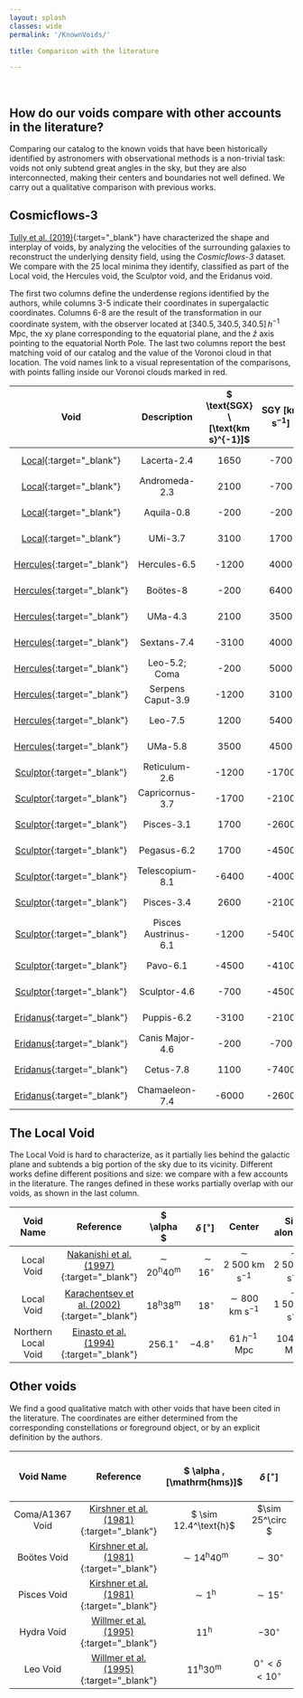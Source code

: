 ```yaml
---
layout: splash
classes: wide
permalink: '/KnownVoids/'

title: Comparison with the literature

---
```


<br>

## How do our voids compare with other accounts in the literature?

Comparing our catalog to the known voids that have been historically identified by astronomers with observational methods is a non-trivial task: voids not only subtend great angles in the sky, but they are also interconnected, making their centers and boundaries not well defined.
We carry out a qualitative comparison with previous works.



## Cosmicflows-3

[Tully et al. (2019)](https://iopscience.iop.org/article/10.3847/1538-4357/ab2597){:target="_blank"} have characterized the shape and interplay of voids, by analyzing the velocities of the surrounding galaxies to reconstruct the underlying density field, using the <i>Cosmicflows-3</i> dataset.
We compare with the 25 local minima they identify, classified as part of the Local void, the Hercules void, the Sculptor void, and the Eridanus void. 

The first two columns define the underdense regions identified by the authors, while columns 3-5 indicate their coordinates in supergalactic coordinates. Columns 6-8 are the result of the transformation in our coordinate system, with the observer located at $[340.5, 340.5, 340.5] \, h^{−1} \, \text{Mpc}$, the xy plane corresponding to the equatorial plane, and the $\hat{z}$ axis pointing to the equatorial North Pole. The last two columns report the best matching void of our catalog and the value of the Voronoi cloud in that location.
The void names link to a visual representation of the comparisons, with points falling inside our Voronoi clouds marked in red.


| $\text{Void}$ | $\text{Description}$ | $ \text{SGX} \ [\text{km s}^{-1}]$ | $\text{SGY} \ [\text{km s}^{-1}]$ | $\text{SGZ} \ [\text{km s}^{-1}]$ | $x \ [h^{-1} \, \text{Mpc}]$ | $y \ [h^{-1} \, \text{Mpc}]$ | $z \ [h^{-1} \, \text{Mpc}]$ | $\text{Match}$ | $\text{Voronoi overlap}$ |
|:-:|:-:|:-:|:-:|:-:|:-:|:-:|:-:|:-:|:-:|
[Local](../LiteratureVoids/LocalVoidTully+2019.html){:target="_blank"} | Lacerta-2.4 | 1650 | -700 | 1650 | 356.8 | 331.4 | 356.2 | $\sim$#75 | <span style="color:red"> 0.335 < 0.37 </span>
[Local](../LiteratureVoids/LocalVoidTully+2019.html){:target="_blank"} | Andromeda-2.3 | 2100 | -700 | -300 | 354.0 | 351.1 | 354.8 | #75 | <b> 0.532 > 0.37 </b>
[Local](../LiteratureVoids/LocalVoidTully+2019.html){:target="_blank"} | Aquila-0.8 | -200 | -200 | 700 | 343.1 | 333.5 | 339.8 | #10 | <b> 0.581 > 0.37 </b>
[Local](../LiteratureVoids/LocalVoidTully+2019.html){:target="_blank"} | UMi-3.7 | 3100 | 1700 | 1200 | 339.6 | 338.2 | 377.8 | None | 0.087 < 0.37
[Hercules](../LiteratureVoids/HerculesVoidTully+2019.html){:target="_blank"} | Hercules-6.5 | -1200 | 4000 | 5000 | 311.5 | 285.8 | 360.8 | None | 0.041 < 0.37
[Hercules](../LiteratureVoids/HerculesVoidTully+2019.html){:target="_blank"} | Boötes-8 | -200 | 6400 | 5000 | 293.7 | 286.9 | 379.8 | None | 0.032 < 0.37
[Hercules](../LiteratureVoids/HerculesVoidTully+2019.html){:target="_blank"} | UMa-4.3 | 2100 | 3500 | -1200 | 314.2 | 355.5 | 370.4 | #96 | <b> 0.756 > 0.37 </b>
[Hercules](../LiteratureVoids/HerculesVoidTully+2019.html){:target="_blank"} | Sextans-7.4 | -3100 | 4000 | -5400 | 280.6 | 376.6 | 316.3 | #57 | <b> 0.431 > 0.37 </b>
[Hercules](../LiteratureVoids/HerculesVoidTully+2019.html){:target="_blank"} | Leo-5.2; Coma | -200 | 5000 | -1700 | 290.9 | 350.9 | 355.6 | #28 | <b> 0.581 > 0.37 </b>
[Hercules](../LiteratureVoids/HerculesVoidTully+2019.html){:target="_blank"} | Serpens Caput-3.9 | -1200 | 3100 | 2100 | 313.0 | 313.8 | 349.1 | #62 | <b> 0.529 > 0.37 </b>
[Hercules](../LiteratureVoids/HerculesVoidTully+2019.html){:target="_blank"} | Leo-7.5 | 1200 | 5400 | -5000 | 285.0 | 386.2 | 360.5 | None | 0.076 < 0.37
[Hercules](../LiteratureVoids/HerculesVoidTully+2019.html){:target="_blank"} | UMa-5.8 | 3500 | 4500 | 700 | 314.8 | 341.6 | 391.9 | None | 0.161 < 0.37
[Sculptor](../LiteratureVoids/SculptorVoidTully+2019.html){:target="_blank"} | Reticulum-2.6 | -1200 | -1700 | -1700 | 347.4 | 353.9 | 318.3 | #38 | <b> 0.966 > 0.37 </b>
[Sculptor](../LiteratureVoids/SculptorVoidTully+2019.html){:target="_blank"} | Capricornus-3.7 | -1700 | -2100 | 2600 | 358.9 | 312.4 | 323.9 | #10 | <b> 0.876 > 0.37 </b>
[Sculptor](../LiteratureVoids/SculptorVoidTully+2019.html){:target="_blank"} | Pisces-3.1 | 1700 | -2600 | 200 | 370.7 | 346.9 | 344.5 | #75 | <b> 0.464 > 0.37 </b>
[Sculptor](../LiteratureVoids/SculptorVoidTully+2019.html){:target="_blank"} | Pegasus-6.2 | 1700 | -4500 | 4000 | 396.5 | 313.2 | 346.7 | None | 0.083 < 0.37
[Sculptor](../LiteratureVoids/SculptorVoidTully+2019.html){:target="_blank"} | Telescopium-8.1 | -6400 | -4000 | 3000 | 359.3 | 294.4 | 276.3 | #32 | <b> 0.666 > 0.37 </b>
[Sculptor](../LiteratureVoids/SculptorVoidTully+2019.html){:target="_blank"} | Pisces-3.4 | 2600 | -2100 | 300 | 369.8 | 348.6 | 354.7 | #75 | <b> 0.808 > 0.37 </b>
[Sculptor](../LiteratureVoids/SculptorVoidTully+2019.html){:target="_blank"} | Pisces Austrinus-6.1 | -1200 | -5400 | 2600 | 390.5 | 317.3 | 314.0 | #18 | <b> 0.43 > 0.37 </b>
[Sculptor](../LiteratureVoids/SculptorVoidTully+2019.html){:target="_blank"} | Pavo-6.1 | -4500 | -4100 | 700 | 362.1 | 322.5 | 286.0 | #32 | <b> 0.53 > 0.37 </b>
[Sculptor](../LiteratureVoids/SculptorVoidTully+2019.html){:target="_blank"} | Sculptor-4.6 | -700 | -4500 | 700 | 379.9 | 335.9 | 317.1 | #18 | <b> 0.812 > 0.37 </b>
[Eridanus](../LiteratureVoids/EridanusVoidTully+2019.html){:target="_blank"} | Puppis-6.2 | -3100 | -2100 | -5000 | 336.3 | 378.7 | 291.2 | #42 | <b> 0.796 > 0.37 </b>
[Eridanus](../LiteratureVoids/EridanusVoidTully+2019.html){:target="_blank"} | Canis Major-4.6 | -200 | -700 | -4500 | 335.7 | 382.6 | 323.6 | #8 | <b> 0.687 > 0.37 </b>
[Eridanus](../LiteratureVoids/EridanusVoidTully+2019.html){:target="_blank"} | Cetus-7.8 | 1100 | -7400 | -2200 | 406.1 | 371.9 | 312.3 | None | 0.021 < 0.37
[Eridanus](../LiteratureVoids/EridanusVoidTully+2019.html){:target="_blank"} | Chamaeleon-7.4 | -6000 | -2600 | -3600 | 333.1 | 356.2 | 267.9 | #73 | <b> 0.922 > 0.37 </b>






## The Local Void

The Local Void is hard to characterize, as it partially lies behind the galactic plane and subtends a big portion of the sky due to its vicinity. Different works define different positions and size: we compare with a few accounts in the literature. The ranges defined in these works partially overlap with our voids, as shown in the last column.



| $\text{Void Name}$ | $\text{Reference}$| $ \alpha $ |  $\delta \, [^\circ]$ |  $\text{Center}$ | $\text{Size along los}$ | $\text{Void Match}$ |$\text{3D shape}$ |
|:-:|:-:|:-:|-:|:-:|:-:|:-:|:-:|
| Local Void | [Nakanishi et al. (1997)](https://iopscience.iop.org/article/10.1086/313039){:target="_blank"} | $\sim 20^\text{h}40^\text{m}$ | $\sim 16^\circ$ | $\sim 2 \ 500 \ \text{km s}^{-1}$ | $\sim 2 \ 500 \ \text{km s}^{-1}$ | Void #10 |[Full Cloud](../LiteratureVoids/LocalVoidNakanishi+1997.html){:target="_blank"} |
| Local Void | [Karachentsev et al. (2002)](https://www.aanda.org/articles/aa/abs/2002/27/aa2235/aa2235.html){:target="_blank"} | $18^\text{h}38^\text{m}$ |$18^\circ$ | $\sim 800 \ \text{ km s}^{-1}$ | $\sim 1 \ 500 \ \text{km s}^{-1}$ | Void #10 | [Full Cloud](../LiteratureVoids/LocalVoidKarachentsev+2002.html){:target="_blank"}|
| Northern Local Void | [Einasto et al. (1994)](https://adsabs.harvard.edu/full/1994MNRAS.269..301E){:target="_blank"} | $256.1^\circ$ | $-4.8^\circ$ | $61\,h^{-1} \, \text{Mpc}$ | $104\,h^{-1} \, \text{Mpc}$ | Voids #10,83 | [Full Cloud](../LiteratureVoids/NorthernLocalVoidEinasto+1994.html){:target="_blank"} |






## Other voids

We find a good qualitative match with other voids that have been cited in the literature. The coordinates are either determined from the corresponding constellations or foreground object, or by an explicit definition by the authors.


| $\text{Void Name}$ | $\text{Reference}$| $ \alpha \, [\mathrm{hms}]$ |  $\delta \, [^\circ]$ |  $ z \, \text{range} \, [\text{km s}^{-1}]$ | $\text{Void Match}$ |$\text{3D shape}$ |
|:-:|:-:|:-:|:-:|:-:|:-:|:-:|
| Coma/A1367 Void | [Kirshner et al. (1981)](https://ui.adsabs.harvard.edu/abs/1981ApJ...248L..57K/abstract){:target="_blank"}| $ \sim 12.4^\text{h}$ | $\sim 25^\circ $ | $5 \ 000 - 6 \ 200$ | Void #45 | [Full Cloud](../LiteratureVoids/ComaVoidKirshner+1981.html){:target="_blank"} |
| Boötes Void | [Kirshner et al. (1981)](https://ui.adsabs.harvard.edu/abs/1981ApJ...248L..57K/abstract){:target="_blank"}| $\sim 14^\text{h}40^\text{m}$ | $\sim 30^\circ$ | $12 \ 000 - 18 \ 000$  | Void #88 | [Full Cloud](../LiteratureVoids/BoötesVoidKirshner+1981.html){:target="_blank"} |
| Pisces Void | [Kirshner et al. (1981)](https://ui.adsabs.harvard.edu/abs/1981ApJ...248L..57K/abstract){:target="_blank"}| $\sim 1^\text{h}$ | $\sim 15^\circ$ | $6 \ 500 - 10 \ 000 $ | Void #15 | [Full Cloud](../LiteratureVoids/PiscesVoidKirshner+1981.html){:target="_blank"} |
| Hydra Void | [Willmer et al. (1995)](https://ui.adsabs.harvard.edu/abs/1995AJ....109...61W/abstract){:target="_blank"} | $11^\text{h}$ | $-30^\circ$ | $4 \ 500 - 6 \ 000 $| Void #57 | [Full Cloud](../LiteratureVoids/HydraVoidWillmer+1995.html){:target="_blank"} |
| Leo Void | [Willmer et al. (1995)](https://ui.adsabs.harvard.edu/abs/1995AJ....109...61W/abstract){:target="_blank"} | $11^\text{h}30^\text{m}$ | $0^\circ < \delta < 10^\circ$  | $2 \ 500 - 5 \ 500$ | Void #28 | [Full Cloud](../LiteratureVoids/LeoVoidWillmer+1995.html){:target="_blank"} |

